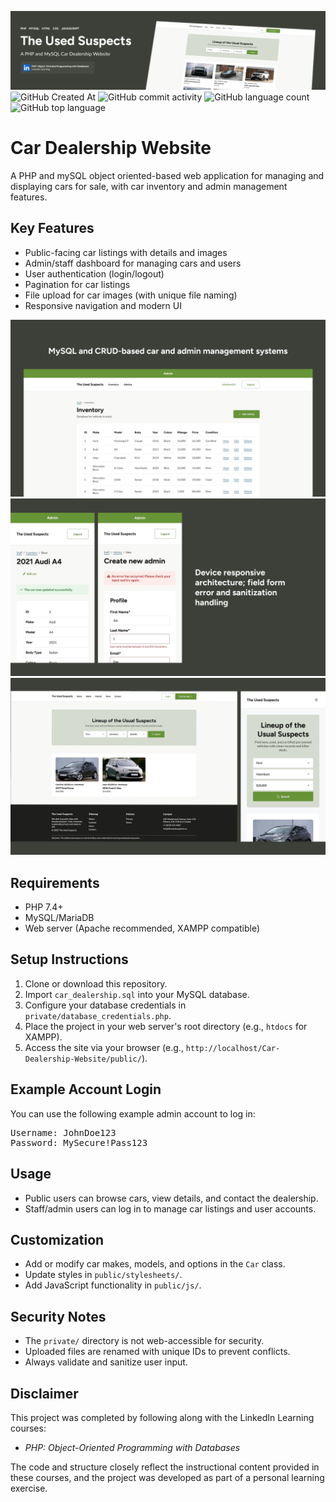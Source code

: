 ![Banner](banner.png)
![GitHub Created At](https://img.shields.io/github/created-at/riku737/Car-Dealership-Website)
![GitHub commit activity](https://img.shields.io/github/commit-activity/t/Riku737/Car-Dealership-Website)
![GitHub language count](https://img.shields.io/github/languages/count/riku737/Car-Dealership-Website)
![GitHub top language](https://img.shields.io/github/languages/top/riku737/Car-Dealership-Website)

# Car Dealership Website

A PHP and mySQL object oriented-based web application for managing and displaying cars for sale, with car inventory and admin management features.

## Key Features

-   Public-facing car listings with details and images
-   Admin/staff dashboard for managing cars and users
-   User authentication (login/logout)
-   Pagination for car listings
-   File upload for car images (with unique file naming)
-   Responsive navigation and modern UI

![Screenshot of app](thumbnail_1.png)
![Screenshot of app](thumbnail_2.png)
![Screenshot of app](thumbnail_3.png)

## Requirements

-   PHP 7.4+
-   MySQL/MariaDB
-   Web server (Apache recommended, XAMPP compatible)

## Setup Instructions

1. Clone or download this repository.
2. Import `car_dealership.sql` into your MySQL database.
3. Configure your database credentials in `private/database_credentials.php`.
4. Place the project in your web server's root directory (e.g., `htdocs` for XAMPP).
5. Access the site via your browser (e.g., `http://localhost/Car-Dealership-Website/public/`).

## Example Account Login

You can use the following example admin account to log in:

<pre>
Username: JohnDoe123
Password: MySecure!Pass123
</pre>

## Usage

-   Public users can browse cars, view details, and contact the dealership.
-   Staff/admin users can log in to manage car listings and user accounts.

## Customization

-   Add or modify car makes, models, and options in the `Car` class.
-   Update styles in `public/stylesheets/`.
-   Add JavaScript functionality in `public/js/`.

## Security Notes

-   The `private/` directory is not web-accessible for security.
-   Uploaded files are renamed with unique IDs to prevent conflicts.
-   Always validate and sanitize user input.

## Disclaimer

This project was completed by following along with the LinkedIn Learning courses:

-   _PHP: Object-Oriented Programming with Databases_

The code and structure closely reflect the instructional content provided in these courses, and the project was developed as part of a personal learning exercise.
